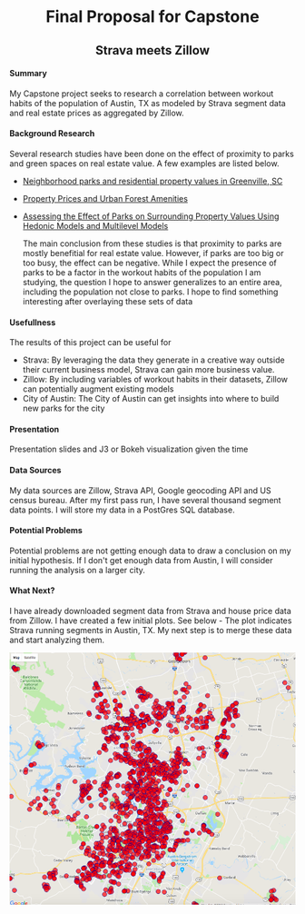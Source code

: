 # <center> Final Proposal for Capstone </center>

## <center> Strava meets Zillow </center>



#### Summary
 My Capstone project seeks to research a correlation between workout habits of the population of Austin, TX as modeled by Strava segment data and real estate prices as aggregated by Zillow.

#### Background Research
 Several research studies have been done on the effect of proximity to parks and green spaces on real estate value. A few examples are listed below. 

  - [Neighborhood parks and residential property values in Greenville, SC](https://ageconsearch.umn.edu/bitstream/15446/1/33030487.pdf)
  - [Property Prices and Urban Forest Amenities](http://digilib.itb.ac.id/files/JBPTITBCHE/disk1/49/jbptitbche-gdl-jou-2004-liisatyrva-2438-property-s.pdf)
  - [Assessing the Effect of Parks on Surrounding
Property Values Using Hedonic Models and
Multilevel Models](https://dc.uwm.edu/cgi/viewcontent.cgi?referer=https://www.google.com/&httpsredir=1&article=2296&context=etd)

    The main conclusion from these studies is that proximity to parks are mostly benefitial for real estate value. However, if     parks are too big or too busy, the effect can be negative. While I expect the presence of parks to be a factor in the         workout habits of the population I am studying, the question I hope to answer generalizes to an entire area, including the     population not close to parks. I hope to find something interesting after overlaying these sets of data

#### Usefullness

 The results of this project can be useful for
  - Strava: By leveraging the data they generate in a creative way outside their current business model, Strava can gain more business value.
  - Zillow: By including variables of workout habits in their datasets, Zillow can potentially augment existing models
  - City of Austin: The City of Austin can get insights into where to build new parks for the city


#### Presentation
 Presentation slides and J3 or Bokeh visualization given the time


#### Data Sources
 My data sources are Zillow, Strava API, Google geocoding API and US census bureau. After my first pass run, I have several thousand segment data points. I will store my data in a PostGres SQL database.


#### Potential Problems
 Potential problems are not getting enough data to draw a conclusion on my initial hypothesis. If I don't get enough data from Austin, I will consider running the analysis on a larger city.


#### What Next?
 I have already downloaded segment data from Strava and house price data from Zillow. I have created a few initial plots. See below - The plot indicates Strava running segments in Austin, TX. My next step is to merge these data and start analyzing them.



![Screenshot](images/Strava_Running_Segments.png)
